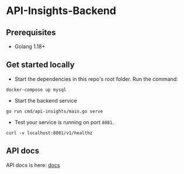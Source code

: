 # API-Insights-Backend

## Prerequisites

* Golang 1.18+

## Get started locally

* Start the dependencies in this repo's root folder. Run the command:
```
docker-compose up mysql
```
* Start the backend service
```
go run cmd/api-insights/main.go serve
```
* Test your service is running on port `8081`.
```
curl -v localhost:8081/v1/healthz
```

## API docs

API docs is here: [docs](https://developer.cisco.com/docs/api-insights/#!overview)
